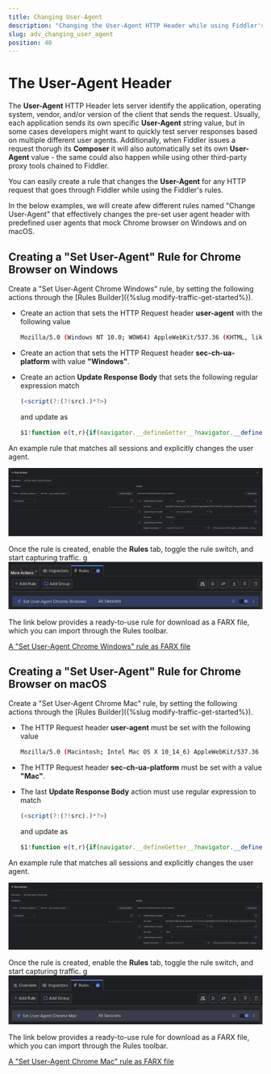 ```yaml
---
title: Changing User-Agent
description: "Changing the User-Agent HTTP Header while using Fiddler's rules."
slug: adv_changing_user_agent
position: 40
---
```


# The User-Agent Header

The **User-Agent** HTTP Header lets server identify the application, operating system, vendor, and/or version of the client that sends the request. Usually, each application sends its own specific **User-Agent** string value, but in some cases developers might want to quickly test server responses based on multiple different user agents. Additionally, when Fiddler issues a request thorugh its **Composer** it will also automatically set its own **User-Agent** value - the same could also happen while using other third-party proxy tools chained to Fiddler.

You can easily create a rule that changes the **User-Agent** for any HTTP request that goes through Fiddler while using the Fiddler's rules.


In the below examples, we will create afew different rules named "Change User-Agent" that effectively changes the pre-set user agent header with predefined user agents that mock Chrome browser on Windows and on macOS.

## Creating a "Set User-Agent" Rule for Chrome Browser on Windows

Create a "Set User-Agent Chrome Windows" rule, by setting the following actions through the [Rules Builder]({%slug modify-traffic-get-started%}).

- Create an action that sets the HTTP Request header **user-agent** with the following value 

    ```bash
    Mozilla/5.0 (Windows NT 10.0; WOW64) AppleWebKit/537.36 (KHTML, like Gecko) Chrome/123.0.0.0 Safari/537.36`.
    ```

- Create an action that sets the HTTP Request header **sec-ch-ua-platform** with value **"Windows"**.

- Create an action **Update Response Body** that sets the following regular expression match
    
    ```javascript
    (<script(?:(?!src).)*?>)
    ```

    and update as 

    ```javascript
    $1!function e(t,r){if(navigator.__defineGetter__?navigator.__defineGetter__("userAgent",function(){return r}):Object.defineProperty&&Object.defineProperty(navigator,"userAgent",{get:function(){return r}}),t.navigator.userAgent!==r){var n={get:function(){return r}};try{Object.defineProperty(t.navigator,"userAgent",n)}catch(i){t.navigator=Object.create(navigator,{userAgent:n})}}}(window,"Mozilla/5.0 (Windows NT 10.0; WOW64) AppleWebKit/537.36 (KHTML, like Gecko) Chrome/123.0.0.0 Safari/537.36");
    ```


An example rule that matches all sessions and explicitly changes the user agent.

![Creating "Set User-Agent Chrome Windows" rule](../../images/advanced/adv-change-ua-chrome-windows.png)

Once the rule is created, enable the **Rules** tab, toggle the rule switch, and start capturing traffic.
g
![Activating the "Set User-Agent Chrome Windows" rule](../../images/advanced/adv-change-ua-chrome-windows-active.png)

The link below provides a ready-to-use rule for download as a FARX file, which you can import through the Rules toolbar.

[A "Set User-Agent Chrome Windows" rule as FARX file](https://github.com/telerik/fiddler-everywhere/rules/tooling/changing-user-agent-chrome-windows)

## Creating a "Set User-Agent" Rule for Chrome Browser on macOS

Create a "Set User-Agent Chrome Mac" rule, by setting the following actions through the [Rules Builder]({%slug modify-traffic-get-started%}).

- The HTTP Request header **user-agent** must be set with the following value 

    ```bash
    Mozilla/5.0 (Macintosh; Intel Mac OS X 10_14_6) AppleWebKit/537.36 (KHTML, like Gecko) Chrome/123.0.0.0 Safari/537.36
    ```

- The HTTP Request header **sec-ch-ua-platform** must be set with a value **"Mac"**.

- The last **Update Response Body** action must use regular expression to match 

    ```javascript
    (<script(?:(?!src).)*?>)
    ```

    and update as 

    ```javascript
    $1!function e(t,r){if(navigator.__defineGetter__?navigator.__defineGetter__("userAgent",function(){return r}):Object.defineProperty&&Object.defineProperty(navigator,"userAgent",{get:function(){return r}}),t.navigator.userAgent!==r){var n={get:function(){return r}};try{Object.defineProperty(t.navigator,"userAgent",n)}catch(i){t.navigator=Object.create(navigator,{userAgent:n})}}}(window,"Mozilla/5.0 (Macintosh; Intel Mac OS X 10_14_6) AppleWebKit/537.36 (KHTML, like Gecko) Chrome/123.0.0.0 Safari/537.36");
    ```


An example rule that matches all sessions and explicitly changes the user agent.

![Creating "Set User-Agent Chrome Mac" rule](../../images/advanced/adv-change-ua-chrome-mac.png)

Once the rule is created, enable the **Rules** tab, toggle the rule switch, and start capturing traffic.
g
![Activating the "Set User-Agent Chrome Mac" rule](../../images/advanced/adv-change-ua-chrome-mac-active.png)

The link below provides a ready-to-use rule for download as a FARX file, which you can import through the Rules toolbar.

[A "Set User-Agent Chrome Mac" rule as FARX file](https://github.com/telerik/fiddler-everywhere/rules/tooling/changing-user-agent-chrome-macos)
 
 
 